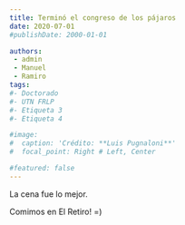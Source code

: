 ```yaml
---
title: Terminó el congreso de los pájaros
date: 2020-07-01
#publishDate: 2000-01-01

authors:
 - admin
 - Manuel
 - Ramiro
tags:
#- Doctorado
#- UTN FRLP
#- Etiqueta 3
#- Etiqueta 4

#image:
#  caption: 'Crédito: **Luis Pugnaloni**'
#  focal_point: Right # Left, Center

#featured: false
---
```


La cena fue lo mejor.

<!--more-->

Comimos en El Retiro! =)
